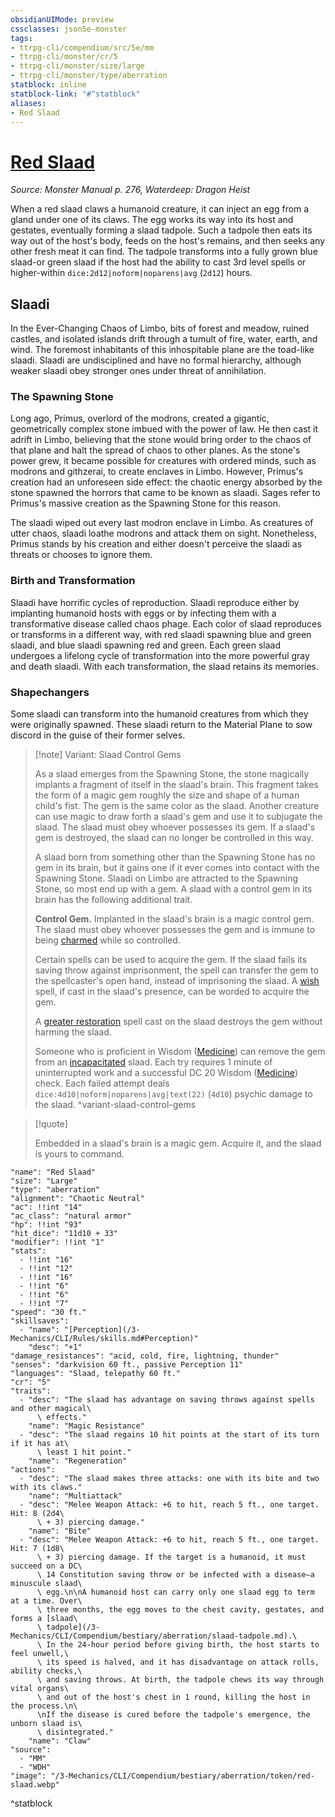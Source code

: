 ```yaml
---
obsidianUIMode: preview
cssclasses: json5e-monster
tags:
- ttrpg-cli/compendium/src/5e/mm
- ttrpg-cli/monster/cr/5
- ttrpg-cli/monster/size/large
- ttrpg-cli/monster/type/aberration
statblock: inline
statblock-link: "#^statblock"
aliases:
- Red Slaad
---
```

# [Red Slaad](3-Mechanics\CLI\Compendium\bestiary\aberration/red-slaad.md)
*Source: Monster Manual p. 276, Waterdeep: Dragon Heist*  

When a red slaad claws a humanoid creature, it can inject an egg from a gland under one of its claws. The egg works its way into its host and gestates, eventually forming a slaad tadpole. Such a tadpole then eats its way out of the host's body, feeds on the host's remains, and then seeks any other fresh meat it can find. The tadpole transforms into a fully grown blue slaad-or green slaad if the host had the ability to cast 3rd level spells or higher-within `dice:2d12|noform|noparens|avg` (`2d12`) hours.

## Slaadi

In the Ever-Changing Chaos of Limbo, bits of forest and meadow, ruined castles, and isolated islands drift through a tumult of fire, water, earth, and wind. The foremost inhabitants of this inhospitable plane are the toad-like slaadi. Slaadi are undisciplined and have no formal hierarchy, although weaker slaadi obey stronger ones under threat of annihilation.

### The Spawning Stone

Long ago, Primus, overlord of the modrons, created a gigantic, geometrically complex stone imbued with the power of law. He then cast it adrift in Limbo, believing that the stone would bring order to the chaos of that plane and halt the spread of chaos to other planes. As the stone's power grew, it became possible for creatures with ordered minds, such as modrons and githzerai, to create enclaves in Limbo. However, Primus's creation had an unforeseen side effect: the chaotic energy absorbed by the stone spawned the horrors that came to be known as slaadi. Sages refer to Primus's massive creation as the Spawning Stone for this reason.

The slaadi wiped out every last modron enclave in Limbo. As creatures of utter chaos, slaadi loathe modrons and attack them on sight. Nonetheless, Primus stands by his creation and either doesn't perceive the slaadi as threats or chooses to ignore them.

### Birth and Transformation

Slaadi have horrific cycles of reproduction. Slaadi reproduce either by implanting humanoid hosts with eggs or by infecting them with a transformative disease called chaos phage. Each color of slaad reproduces or transforms in a different way, with red slaadi spawning blue and green slaadi, and blue slaadi spawning red and green. Each green slaad undergoes a lifelong cycle of transformation into the more powerful gray and death slaadi. With each transformation, the slaad retains its memories.

### Shapechangers

Some slaadi can transform into the humanoid creatures from which they were originally spawned. These slaadi return to the Material Plane to sow discord in the guise of their former selves.

> [!note] Variant: Slaad Control Gems
> 
> As a slaad emerges from the Spawning Stone, the stone magically implants a fragment of itself in the slaad's brain. This fragment takes the form of a magic gem roughly the size and shape of a human child's fist. The gem is the same color as the slaad. Another creature can use magic to draw forth a slaad's gem and use it to subjugate the slaad. The slaad must obey whoever possesses its gem. If a slaad's gem is destroyed, the slaad can no longer be controlled in this way.
> 
> A slaad born from something other than the Spawning Stone has no gem in its brain, but it gains one if it ever comes into contact with the Spawning Stone. Slaadi on Limbo are attracted to the Spawning Stone, so most end up with a gem. A slaad with a control gem in its brain has the following additional trait.
> 
> **Control Gem.** Implanted in the slaad's brain is a magic control gem. The slaad must obey whoever possesses the gem and is immune to being [charmed](/3-Mechanics/CLI/Rules/conditions.md#Charmed) while so controlled.
> 
> Certain spells can be used to acquire the gem. If the slaad fails its saving throw against imprisonment, the spell can transfer the gem to the spellcaster's open hand, instead of imprisoning the slaad. A [wish](/3-Mechanics/CLI/Compendium/spells/wish.md) spell, if cast in the slaad's presence, can be worded to acquire the gem.
> 
> A [greater restoration](/3-Mechanics/CLI/Compendium/spells/greater-restoration.md) spell cast on the slaad destroys the gem without harming the slaad.
> 
> Someone who is proficient in Wisdom ([Medicine](/3-Mechanics/CLI/Rules/skills.md#Medicine)) can remove the gem from an [incapacitated](/3-Mechanics/CLI/Rules/conditions.md#Incapacitated) slaad. Each try requires 1 minute of uninterrupted work and a successful DC 20 Wisdom ([Medicine](/3-Mechanics/CLI/Rules/skills.md#Medicine)) check. Each failed attempt deals `dice:4d10|noform|noparens|avg|text(22)` (`4d10`) psychic damage to the slaad.
^variant-slaad-control-gems

> [!quote]  
> 
> Embedded in a slaad's brain is a magic gem. Acquire it, and the slaad is yours to command.


```statblock
"name": "Red Slaad"
"size": "Large"
"type": "aberration"
"alignment": "Chaotic Neutral"
"ac": !!int "14"
"ac_class": "natural armor"
"hp": !!int "93"
"hit_dice": "11d10 + 33"
"modifier": !!int "1"
"stats":
  - !!int "16"
  - !!int "12"
  - !!int "16"
  - !!int "6"
  - !!int "6"
  - !!int "7"
"speed": "30 ft."
"skillsaves":
  - "name": "[Perception](/3-Mechanics/CLI/Rules/skills.md#Perception)"
    "desc": "+1"
"damage_resistances": "acid, cold, fire, lightning, thunder"
"senses": "darkvision 60 ft., passive Perception 11"
"languages": "Slaad, telepathy 60 ft."
"cr": "5"
"traits":
  - "desc": "The slaad has advantage on saving throws against spells and other magical\
      \ effects."
    "name": "Magic Resistance"
  - "desc": "The slaad regains 10 hit points at the start of its turn if it has at\
      \ least 1 hit point."
    "name": "Regeneration"
"actions":
  - "desc": "The slaad makes three attacks: one with its bite and two with its claws."
    "name": "Multiattack"
  - "desc": "Melee Weapon Attack: +6 to hit, reach 5 ft., one target. Hit: 8 (2d4\
      \ + 3) piercing damage."
    "name": "Bite"
  - "desc": "Melee Weapon Attack: +6 to hit, reach 5 ft., one target. Hit: 7 (1d8\
      \ + 3) piercing damage. If the target is a humanoid, it must succeed on a DC\
      \ 14 Constitution saving throw or be infected with a disease—a minuscule slaad\
      \ egg.\n\nA humanoid host can carry only one slaad egg to term at a time. Over\
      \ three months, the egg moves to the chest cavity, gestates, and forms a [slaad\
      \ tadpole](/3-Mechanics/CLI/Compendium/bestiary/aberration/slaad-tadpole.md).\
      \ In the 24-hour period before giving birth, the host starts to feel unwell,\
      \ its speed is halved, and it has disadvantage on attack rolls, ability checks,\
      \ and saving throws. At birth, the tadpole chews its way through vital organs\
      \ and out of the host's chest in 1 round, killing the host in the process.\n\
      \nIf the disease is cured before the tadpole's emergence, the unborn slaad is\
      \ disintegrated."
    "name": "Claw"
"source":
  - "MM"
  - "WDH"
"image": "/3-Mechanics/CLI/Compendium/bestiary/aberration/token/red-slaad.webp"
```
^statblock